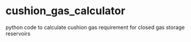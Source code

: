 # cushion_gas_calculator
python code to calculate cushion gas requirement for closed gas storage reservoirs
